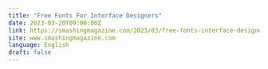 ```yaml
---
title: "Free Fonts For Interface Designers"
date: 2023-03-20T09:00:00Z
link: https://smashingmagazine.com/2023/03/free-fonts-interface-designers/?utm_medium=RSS&utm_source=news.12bit.vn
site: www.smashingmagazine.com
language: English
draft: false
---
```

